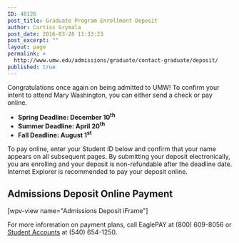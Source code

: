 ```yaml
---
ID: 48126
post_title: Graduate Program Enrollment Deposit
author: Curtiss Grymala
post_date: 2016-03-28 11:33:23
post_excerpt: ""
layout: page
permalink: >
  http://www.umw.edu/admissions/graduate/contact-graduate/deposit/
published: true
---
```

Congratulations once again on being admitted to UMW! To confirm your intent to attend Mary Washington, you can either send a check or pay online.
<ul>
 	<li><strong>Spring Deadline: December 10<sup>th</sup> </strong></li>
 	<li><strong>Summer Deadline: April 20<sup>th</sup> </strong></li>
 	<li><strong>Fall Deadline: August 1<sup>st</sup> </strong></li>
</ul>
To pay online, enter your Student ID below and confirm that your name appears on all subsequent pages. By submitting your deposit electronically, you are enrolling and your deposit is non-refundable after the deadline date. Internet Explorer is recommended to pay your deposit online.
<h2>Admissions Deposit Online Payment</h2>
[wpv-view name="Admissions Deposit iFrame"]

For more information on payment plans, call EaglePAY at (800) 609-8056 or <a href="http://www.umw.edu/directory/department/administration/finance/student-accounts/">Student Accounts</a> at (540) 654-1250.